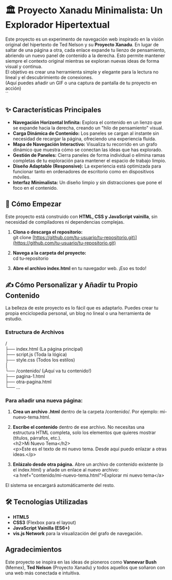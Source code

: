# **🏛️ Proyecto Xanadu Minimalista: Un Explorador Hipertextual**

Este proyecto es un experimento de navegación web inspirado en la visión original del hipertexto de Ted Nelson y su **Proyecto Xanadu**. En lugar de saltar de una página a otra, cada enlace expande tu lienzo de pensamiento, abriendo un nuevo panel de contenido a la derecha. Esto permite mantener siempre el contexto original mientras se exploran nuevas ideas de forma visual y continua.  
El objetivo es crear una herramienta simple y elegante para la lectura no lineal y el descubrimiento de conexiones.  
(Aquí puedes añadir un GIF o una captura de pantalla de tu proyecto en acción)  
\`\`

## **✨ Características Principales**

* **Navegación Horizontal Infinita:** Explora el contenido en un lienzo que se expande hacia la derecha, creando un "hilo de pensamiento" visual.  
* **Carga Dinámica de Contenido:** Los paneles se cargan al instante sin necesidad de recargar la página, ofreciendo una experiencia fluida.  
* **Mapa de Navegación Interactivo:** Visualiza tu recorrido en un grafo dinámico que muestra cómo se conectan las ideas que has explorado.  
* **Gestión de Paneles:** Cierra paneles de forma individual o elimina ramas completas de tu exploración para mantener el espacio de trabajo limpio.  
* **Diseño Adaptable (Responsive):** La experiencia está optimizada para funcionar tanto en ordenadores de escritorio como en dispositivos móviles.  
* **Interfaz Minimalista:** Un diseño limpio y sin distracciones que pone el foco en el contenido.

## **🚀 Cómo Empezar**

Este proyecto está construido con **HTML, CSS y JavaScript vainilla**, sin necesidad de compiladores ni dependencias complejas.

1. **Clona o descarga el repositorio:**  
   git clone \[https://github.com/tu-usuario/tu-repositorio.git\](https://github.com/tu-usuario/tu-repositorio.git)

2. **Navega a la carpeta del proyecto:**  
   cd tu-repositorio

3. **Abre el archivo index.html** en tu navegador web. ¡Eso es todo\!

## **✍️ Cómo Personalizar y Añadir tu Propio Contenido**

La belleza de este proyecto es lo fácil que es adaptarlo. Puedes crear tu propia enciclopedia personal, un blog no lineal o una herramienta de estudio.

### **Estructura de Archivos**

/  
├── index.html         (La página principal)  
├── script.js          (Toda la lógica)  
├── style.css          (Todos los estilos)  
│  
└── /contenido/        (¡Aquí va tu contenido\!)  
    ├── pagina-1.html  
    ├── otra-pagina.html  
    └── ...

### **Para añadir una nueva página:**

1. **Crea un archivo .html** dentro de la carpeta /contenido/. Por ejemplo: mi-nuevo-tema.html.  
2. **Escribe el contenido** dentro de ese archivo. No necesitas una estructura HTML completa, solo los elementos que quieres mostrar (títulos, párrafos, etc.).  
   \<h2\>Mi Nuevo Tema\</h2\>  
   \<p\>Este es el texto de mi nuevo tema. Desde aquí puedo enlazar a otras ideas.\</p\>

3. **Enlázalo desde otra página.** Abre un archivo de contenido existente (o el index.html) y añade un enlace al nuevo archivo:  
   \<a href="contenido/mi-nuevo-tema.html"\>Explorar mi nuevo tema\</a\>

El sistema se encargará automáticamente del resto.

## **🛠️ Tecnologías Utilizadas**

* **HTML5**  
* **CSS3** (Flexbox para el layout)  
* **JavaScript Vainilla (ES6+)**  
* **vis.js Network** para la visualización del grafo de navegación.

## **Agradecimientos**

Este proyecto se inspira en las ideas de pioneros como **Vannevar Bush** (Memex), **Ted Nelson** (Proyecto Xanadu) y todos aquellos que soñaron con una web más conectada e intuitiva.
